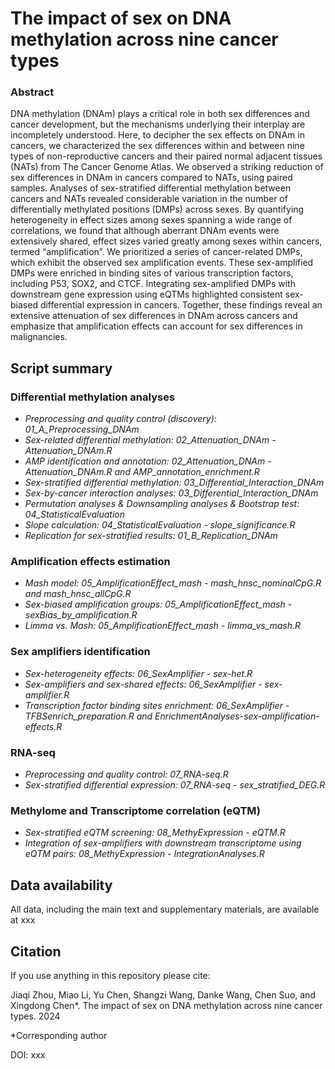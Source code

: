 The impact of sex on DNA methylation across nine cancer types
=
### Abstract
DNA methylation (DNAm) plays a critical role in both sex differences and cancer development, but the mechanisms underlying their interplay are incompletely understood. Here, to decipher the sex effects on DNAm in cancers, we characterized the sex differences within and between nine types of non-reproductive cancers and their paired normal adjacent tissues (NATs) from The Cancer Genome Atlas. We observed a striking reduction of sex differences in DNAm in cancers compared to NATs, using paired samples. Analyses of sex-stratified differential methylation between cancers and NATs revealed considerable variation in the number of differentially methylated positions (DMPs) across sexes. By quantifying heterogeneity in effect sizes among sexes spanning a wide range of correlations, we found that although aberrant DNAm events were extensively shared, effect sizes varied greatly among sexes within cancers, termed “amplification”. We prioritized a series of cancer-related DMPs, which exhibit the observed sex amplification events. These sex-amplified DMPs were enriched in binding sites of various transcription factors, including P53, SOX2, and CTCF. Integrating sex-amplified DMPs with downstream gene expression using eQTMs highlighted consistent sex-biased differential expression in cancers. Together, these findings reveal an extensive attenuation of sex differences in DNAm across cancers and emphasize that amplification effects can account for sex differences in malignancies.

## Script summary

### Differential methylation analyses

- *Preprocessing and quality control (discovery): 01_A_Preprocessing_DNAm*<br />
- *Sex-related differential methylation: 02_Attenuation_DNAm - Attenuation_DNAm.R*<br />
- *AMP identification and annotation: 02_Attenuation_DNAm - Attenuation_DNAm.R and AMP_annotation_enrichment.R*<br />
- *Sex-stratified differential methylation: 03_Differential_Interaction_DNAm*<br />
- *Sex-by-cancer interaction analyses: 03_Differential_Interaction_DNAm*<br />
- *Permutation analyses & Downsampling analyses & Bootstrap test: 04_StatisticalEvaluation*<br />
- *Slope calculation: 04_StatisticalEvaluation - slope_significance.R*<br />
- *Replication for sex-stratified results: 01_B_Replication_DNAm*<br />

### Amplification effects estimation

- *Mash model: 05_AmplificationEffect_mash - mash_hnsc_nominalCpG.R and mash_hnsc_allCpG.R*<br />
- *Sex-biased amplification groups: 05_AmplificationEffect_mash - sexBias_by_amplification.R*<br />
- *Limma vs. Mash: 05_AmplificationEffect_mash - limma_vs_mash.R*<br />

### Sex amplifiers identification

- *Sex-heterogeneity effects: 06_SexAmplifier - sex-het.R*<br />
- *Sex-amplifiers and sex-shared effects: 06_SexAmplifier - sex-amplifier.R*<br />
- *Transcription factor binding sites enrichment: 06_SexAmplifier - TFBSenrich_preparation.R and EnrichmentAnalyses-sex-amplification-effects.R*<br />

### RNA-seq

- *Preprocessing and quality control: 07_RNA-seq.R*<br />
- *Sex-stratified differential expression: 07_RNA-seq - sex_stratified_DEG.R*<br />

### Methylome and Transcriptome correlation (eQTM)

- *Sex-stratified eQTM screening: 08_MethyExpression - eQTM.R*<br />
- *Integration of sex-amplifiers with downstream transcriptome using eQTM pairs: 08_MethyExpression - IntegrationAnalyses.R*<br />

## Data availability

All data, including the main text and supplementary materials, are available at xxx

## Citation

If you use anything in this repository please cite:<br />

Jiaqi Zhou, Miao Li, Yu Chen, Shangzi Wang, Danke Wang, Chen Suo, and Xingdong Chen*. The impact of sex on DNA methylation across nine cancer types. 2024<br />

*Corresponding author<br />

DOI: xxx
